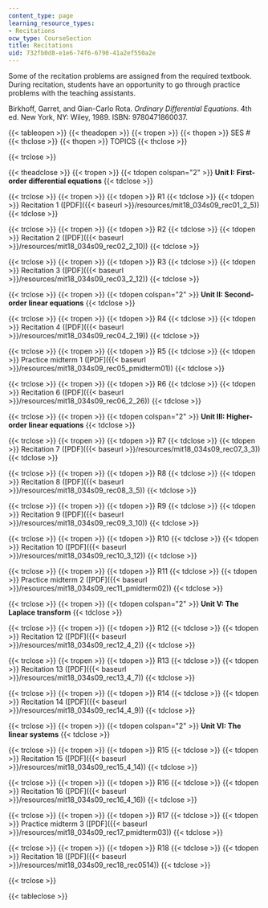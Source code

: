 ```yaml
---
content_type: page
learning_resource_types:
- Recitations
ocw_type: CourseSection
title: Recitations
uid: 732fb0d8-e1e6-74f6-6790-41a2ef550a2e
---
```


Some of the recitation problems are assigned from the required textbook. During recitation, students have an opportunity to go through practice problems with the teaching assistants.

Birkhoff, Garret, and Gian-Carlo Rota. _Ordinary Differential Equations_. 4th ed. New York, NY: Wiley, 1989. ISBN: 9780471860037.

{{< tableopen >}}
{{< theadopen >}}
{{< tropen >}}
{{< thopen >}}
SES #
{{< thclose >}}
{{< thopen >}}
TOPICS
{{< thclose >}}

{{< trclose >}}

{{< theadclose >}}
{{< tropen >}}
{{< tdopen colspan="2" >}}
**Unit I: First-order differential equations**
{{< tdclose >}}

{{< trclose >}}
{{< tropen >}}
{{< tdopen >}}
R1
{{< tdclose >}}
{{< tdopen >}}
Recitation 1 ([PDF]({{< baseurl >}}/resources/mit18_034s09_rec01_2_5))
{{< tdclose >}}

{{< trclose >}}
{{< tropen >}}
{{< tdopen >}}
R2
{{< tdclose >}}
{{< tdopen >}}
Recitation 2 ([PDF]({{< baseurl >}}/resources/mit18_034s09_rec02_2_10))
{{< tdclose >}}

{{< trclose >}}
{{< tropen >}}
{{< tdopen >}}
R3
{{< tdclose >}}
{{< tdopen >}}
Recitation 3 ([PDF]({{< baseurl >}}/resources/mit18_034s09_rec03_2_12))
{{< tdclose >}}

{{< trclose >}}
{{< tropen >}}
{{< tdopen colspan="2" >}}
**Unit II: Second-order linear equations**
{{< tdclose >}}

{{< trclose >}}
{{< tropen >}}
{{< tdopen >}}
R4
{{< tdclose >}}
{{< tdopen >}}
Recitation 4 ([PDF]({{< baseurl >}}/resources/mit18_034s09_rec04_2_19))
{{< tdclose >}}

{{< trclose >}}
{{< tropen >}}
{{< tdopen >}}
R5
{{< tdclose >}}
{{< tdopen >}}
Practice midterm 1 ([PDF]({{< baseurl >}}/resources/mit18_034s09_rec05_pmidterm01))
{{< tdclose >}}

{{< trclose >}}
{{< tropen >}}
{{< tdopen >}}
R6
{{< tdclose >}}
{{< tdopen >}}
Recitation 6 ([PDF]({{< baseurl >}}/resources/mit18_034s09_rec06_2_26))
{{< tdclose >}}

{{< trclose >}}
{{< tropen >}}
{{< tdopen colspan="2" >}}
**Unit III: Higher-order linear equations**
{{< tdclose >}}

{{< trclose >}}
{{< tropen >}}
{{< tdopen >}}
R7
{{< tdclose >}}
{{< tdopen >}}
Recitation 7 ([PDF]({{< baseurl >}}/resources/mit18_034s09_rec07_3_3))
{{< tdclose >}}

{{< trclose >}}
{{< tropen >}}
{{< tdopen >}}
R8
{{< tdclose >}}
{{< tdopen >}}
Recitation 8 ([PDF]({{< baseurl >}}/resources/mit18_034s09_rec08_3_5))
{{< tdclose >}}

{{< trclose >}}
{{< tropen >}}
{{< tdopen >}}
R9
{{< tdclose >}}
{{< tdopen >}}
Recitation 9 ([PDF]({{< baseurl >}}/resources/mit18_034s09_rec09_3_10))
{{< tdclose >}}

{{< trclose >}}
{{< tropen >}}
{{< tdopen >}}
R10
{{< tdclose >}}
{{< tdopen >}}
Recitation 10 ([PDF]({{< baseurl >}}/resources/mit18_034s09_rec10_3_12))
{{< tdclose >}}

{{< trclose >}}
{{< tropen >}}
{{< tdopen >}}
R11
{{< tdclose >}}
{{< tdopen >}}
Practice midterm 2 ([PDF]({{< baseurl >}}/resources/mit18_034s09_rec11_pmidterm02))
{{< tdclose >}}

{{< trclose >}}
{{< tropen >}}
{{< tdopen colspan="2" >}}
**Unit V: The Laplace transform**
{{< tdclose >}}

{{< trclose >}}
{{< tropen >}}
{{< tdopen >}}
R12
{{< tdclose >}}
{{< tdopen >}}
Recitation 12 ([PDF]({{< baseurl >}}/resources/mit18_034s09_rec12_4_2))
{{< tdclose >}}

{{< trclose >}}
{{< tropen >}}
{{< tdopen >}}
R13
{{< tdclose >}}
{{< tdopen >}}
Recitation 13 ([PDF]({{< baseurl >}}/resources/mit18_034s09_rec13_4_7))
{{< tdclose >}}

{{< trclose >}}
{{< tropen >}}
{{< tdopen >}}
R14
{{< tdclose >}}
{{< tdopen >}}
Recitation 14 ([PDF]({{< baseurl >}}/resources/mit18_034s09_rec14_4_9))
{{< tdclose >}}

{{< trclose >}}
{{< tropen >}}
{{< tdopen colspan="2" >}}
**Unit VI: The linear systems**
{{< tdclose >}}

{{< trclose >}}
{{< tropen >}}
{{< tdopen >}}
R15
{{< tdclose >}}
{{< tdopen >}}
Recitation 15 ([PDF]({{< baseurl >}}/resources/mit18_034s09_rec15_4_14))
{{< tdclose >}}

{{< trclose >}}
{{< tropen >}}
{{< tdopen >}}
R16
{{< tdclose >}}
{{< tdopen >}}
Recitation 16 ([PDF]({{< baseurl >}}/resources/mit18_034s09_rec16_4_16))
{{< tdclose >}}

{{< trclose >}}
{{< tropen >}}
{{< tdopen >}}
R17
{{< tdclose >}}
{{< tdopen >}}
Practice midterm 3 ([PDF]({{< baseurl >}}/resources/mit18_034s09_rec17_pmidterm03))
{{< tdclose >}}

{{< trclose >}}
{{< tropen >}}
{{< tdopen >}}
R18
{{< tdclose >}}
{{< tdopen >}}
Recitation 18 ([PDF]({{< baseurl >}}/resources/mit18_034s09_rec18_rec0514))
{{< tdclose >}}

{{< trclose >}}

{{< tableclose >}}
